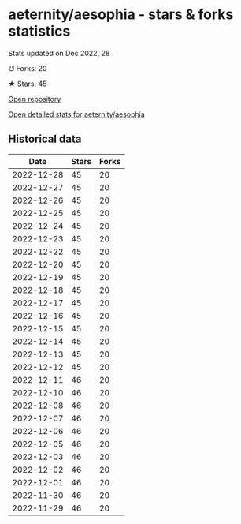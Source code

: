# aeternity/aesophia - stars & forks statistics

Stats updated on Dec 2022, 28

☋ Forks: 20

★ Stars: 45

[Open repository](https://github.com/aeternity/aesophia)

[Open detailed stats for aeternity/aesophia](https://reviewgithub.com/rep/aeternity/aesophia)

## Historical data
| Date | Stars | Forks |
|------|-------|-------|
| 2022-12-28 | 45 | 20 | 
| 2022-12-27 | 45 | 20 | 
| 2022-12-26 | 45 | 20 | 
| 2022-12-25 | 45 | 20 | 
| 2022-12-24 | 45 | 20 | 
| 2022-12-23 | 45 | 20 | 
| 2022-12-22 | 45 | 20 | 
| 2022-12-20 | 45 | 20 | 
| 2022-12-19 | 45 | 20 | 
| 2022-12-18 | 45 | 20 | 
| 2022-12-17 | 45 | 20 | 
| 2022-12-16 | 45 | 20 | 
| 2022-12-15 | 45 | 20 | 
| 2022-12-14 | 45 | 20 | 
| 2022-12-13 | 45 | 20 | 
| 2022-12-12 | 45 | 20 | 
| 2022-12-11 | 46 | 20 | 
| 2022-12-10 | 46 | 20 | 
| 2022-12-08 | 46 | 20 | 
| 2022-12-07 | 46 | 20 | 
| 2022-12-06 | 46 | 20 | 
| 2022-12-05 | 46 | 20 | 
| 2022-12-03 | 46 | 20 | 
| 2022-12-02 | 46 | 20 | 
| 2022-12-01 | 46 | 20 | 
| 2022-11-30 | 46 | 20 | 
| 2022-11-29 | 46 | 20 | 


